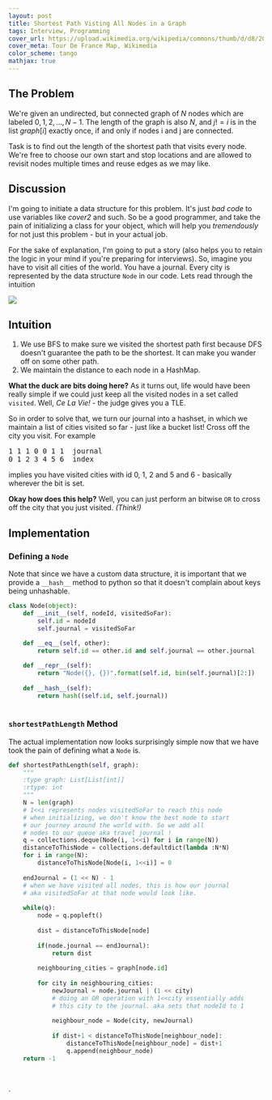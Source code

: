 ```yaml
---
layout: post
title: Shortest Path Visting All Nodes in a Graph
tags: Interview, Programming
cover_url: https://upload.wikimedia.org/wikipedia/commons/thumb/d/d8/2011_Tour_de_France_map.png/1012px-2011_Tour_de_France_map.png
cover_meta: Tour De France Map, Wikimedia
color_scheme: tango
mathjax: true
---
```

<style TYPE="text/css">
code.has-jax {font: inherit; font-size: 100%; background: inherit; border: inherit;}
</style>
<script type="text/x-mathjax-config">
MathJax.Hub.Config({
    tex2jax: {
        inlineMath: [['$','$']],
        skipTags: ['script', 'noscript', 'style', 'textarea', 'pre'] // removed 'code' entry
    }
});
MathJax.Hub.Queue(function() {
    var all = MathJax.Hub.getAllJax(), i;
    for(i = 0; i < all.length; i += 1) {
        all[i].SourceElement().parentNode.className += ' has-jax';
    }
});
</script>
<script type="text/javascript" src="https://cdnjs.cloudflare.com/ajax/libs/mathjax/2.7.4/MathJax.js?config=TeX-AMS_HTML-full"></script>

## The Problem
We're given an undirected, but connected graph of $N$ nodes which are labeled $0, 1, 2, ..., N-1$. The length of the graph is also $N$, and $j != i$ is in the list $graph[i]$ exactly once, if and only if nodes i and j are connected.

Task is to find out the length of the shortest path that visits every node. We're free to choose our own start and stop locations and are allowed to revisit nodes multiple times and reuse edges as we may like.


## Discussion

I'm going to initiate a data structure for this problem. It's just *bad code* to use variables like *cover2* and such. So be a good programmer, and take the pain of initializing a class for your object, which will help you _tremendously_ for not just this problem - but in your actual job.

For the sake of explanation, I'm going to put a story (also helps you to retain the logic in your mind if you're preparing for interviews). So, imagine you have to visit all cities of the world. You have a journal. Every city is represented by the data structure `Node` in our code. Lets read through the intuition

<img src="https://upload.wikimedia.org/wikipedia/commons/thumb/d/d8/2011_Tour_de_France_map.png/593px-2011_Tour_de_France_map.png"/>

## Intuition

1. We use BFS to make sure we visited the shortest path first because DFS doesn't guarantee the path to be the shortest. It can make you wander off on some other path.
2. We maintain the distance to each node in a HashMap. 

**What the duck are bits doing here?**
As it turns out, life would have been really simple if we could just keep all the visited nodes in a set called `visited`. Well, *Ce La Vie!* - the judge gives you a TLE.

So in order to solve that, we turn our journal into a hashset, in which we maintain a list of 
cities visited so far - just like a bucket list! Cross off the city you visit. For example

<pre>
1 1 1 0 0 1 1  journal
0 1 2 3 4 5 6  index
</pre>

implies you have visited cities with id 0, 1, 2 and 5 and 6 - basically wherever the bit is set.

**Okay how does this help?**
Well, you can just perform an bitwise `OR` to cross off the city that you just visited. *(Think!)*


## Implementation

### Defining a `Node`

Note that since we have a custom data structure, it is important that we provide a `__hash__` method to python so that it doesn't complain about keys being unhashable.

```python
class Node(object):
    def __init__(self, nodeId, visitedSoFar):
        self.id = nodeId
        self.journal = visitedSoFar
    
    def __eq__(self, other):
        return self.id == other.id and self.journal == other.journal

    def __repr__(self):
        return "Node({}, {})".format(self.id, bin(self.journal)[2:])
    
    def __hash__(self):
        return hash((self.id, self.journal))
    
```

### `shortestPathLength` Method

The actual implementation now looks surprisingly simple now that we have took the pain of defining what a `Node` is.


```python
def shortestPathLength(self, graph):
    """
    :type graph: List[List[int]]
    :rtype: int
    """
    N = len(graph)
    # 1<<i represents nodes visitedSoFar to reach this node
    # when initializing, we don't know the best node to start 
    # our journey around the world with. So we add all
    # nodes to our queue aka travel journal !
    q = collections.deque(Node(i, 1<<i) for i in range(N))
    distanceToThisNode = collections.defaultdict(lambda :N*N)
    for i in range(N): 
        distanceToThisNode[Node(i, 1<<i)] = 0
    
    endJournal = (1 << N) - 1
    # when we have visited all nodes, this is how our journal 
    # aka visitedSoFar at that node would look like.
    
    while(q):
        node = q.popleft()
        
        dist = distanceToThisNode[node]
        
        if(node.journal == endJournal):
            return dist 
        
        neighbouring_cities = graph[node.id]
        
        for city in neighbouring_cities:
            newJournal = node.journal | (1 << city)
            # doing an OR operation with 1<<city essentially adds
            # this city to the journal. aka sets that nodeId to 1
            
            neighbour_node = Node(city, newJournal)
                
            if dist+1 < distanceToThisNode[neighbour_node]:
                distanceToThisNode[neighbour_node] = dist+1
                q.append(neighbour_node)
    return -1
        
        
```



.